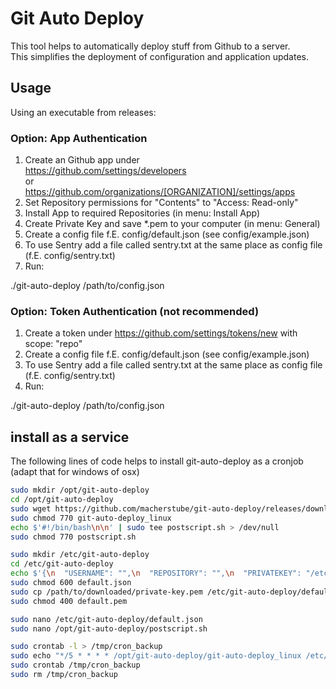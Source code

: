 # Git Auto Deploy

This tool helps to automatically deploy stuff from Github to a server. \
This simplifies the deployment of configuration and application updates.

## Usage

Using an executable from releases:

### Option: App Authentication

1. Create an Github app under \
   https://github.com/settings/developers \
   or \
   https://github.com/organizations/[ORGANIZATION]/settings/apps
2. Set Repository permissions for "Contents" to "Access: Read-only"
3. Install App to required Repositories (in menu: Install App)
4. Create Private Key and save *.pem to your computer (in menu: General)
5. Create a config file f.E. config/default.json (see config/example.json)
6. To use Sentry add a file called sentry.txt at the same place as config file (f.E. config/sentry.txt)
7. Run:

./git-auto-deploy /path/to/config.json

### Option: Token Authentication (not recommended)

1. Create a token under https://github.com/settings/tokens/new with scope: "repo"
2. Create a config file f.E. config/default.json (see config/example.json)
3. To use Sentry add a file called sentry.txt at the same place as config file (f.E. config/sentry.txt)
4. Run:

./git-auto-deploy /path/to/config.json

## install as a service

The following lines of code helps to install git-auto-deploy as a cronjob (adapt that for windows of osx)

```bash
sudo mkdir /opt/git-auto-deploy
cd /opt/git-auto-deploy
sudo wget https://github.com/macherstube/git-auto-deploy/releases/download/v0.0.11/git-auto-deploy_linux -O git-auto-deploy_linux
sudo chmod 770 git-auto-deploy_linux
echo $'#!/bin/bash\n\n' | sudo tee postscript.sh > /dev/null
sudo chmod 770 postscript.sh

sudo mkdir /etc/git-auto-deploy
cd /etc/git-auto-deploy
echo $'{\n  "USERNAME": "",\n  "REPOSITORY": "",\n  "PRIVATEKEY": "/etc/git-auto-deploy/default.pem",\n  "APPID": 0,\n  "AUTHTOKEN": "",\n  "ASSETREGEX": "",\n  "DESTINATIONDIR": "",\n  "UNZIPDIR": "",\n  "POSTSCRIPT": "/opt/git-auto-deploy/postscript.sh"\n}' | sudo tee default.json > /dev/null
sudo chmod 600 default.json
sudo cp /path/to/downloaded/private-key.pem /etc/git-auto-deploy/default.pem
sudo chmod 400 default.pem

sudo nano /etc/git-auto-deploy/default.json
sudo nano /opt/git-auto-deploy/postscript.sh

sudo crontab -l > /tmp/cron_backup
sudo echo "*/5 * * * * /opt/git-auto-deploy/git-auto-deploy_linux /etc/git-auto-deploy/default.json" >> /tmp/cron_backup
sudo crontab /tmp/cron_backup
sudo rm /tmp/cron_backup
```

